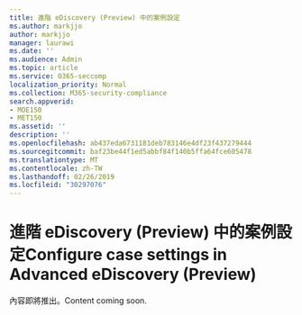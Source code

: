 ```yaml
---
title: 進階 eDiscovery (Preview) 中的案例設定
ms.author: markjjo
author: markjjo
manager: laurawi
ms.date: ''
ms.audience: Admin
ms.topic: article
ms.service: O365-seccomp
localization_priority: Normal
ms.collection: M365-security-compliance
search.appverid:
- MOE150
- MET150
ms.assetid: ''
description: ''
ms.openlocfilehash: ab437eda6731181deb783146e4df23f437279444
ms.sourcegitcommit: baf23be44f1ed5abbf84f140b5ffa64fce605478
ms.translationtype: MT
ms.contentlocale: zh-TW
ms.lasthandoff: 02/26/2019
ms.locfileid: "30297076"
---
```

# <a name="configure-case-settings-in-advanced-ediscovery-preview"></a><span data-ttu-id="fe975-102">進階 eDiscovery (Preview) 中的案例設定</span><span class="sxs-lookup"><span data-stu-id="fe975-102">Configure case settings in Advanced eDiscovery (Preview)</span></span>

<span data-ttu-id="fe975-103">內容即將推出。</span><span class="sxs-lookup"><span data-stu-id="fe975-103">Content coming soon.</span></span>